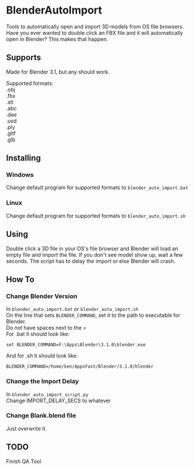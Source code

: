 # BlenderAutoImport

Tools to automatically open and import 3D models from OS file browsers.
Have you ever wanted to double click an FBX file and it will automatically open in Blender?
This makes that happen.

## Supports
Made for Blender 3.1, but any should work.  

Supported formats:  
.obj  
.fbx  
.stl  
.abc  
.dae  
.usd  
.ply  
.gltf  
.glb  

## Installing
### Windows
Change default program for supported formats to `blender_auto_import.bat`
### Linux
Change default program for supported formats to `blender_auto_import.sh`

## Using
Double click a 3D file in your OS's file browser and Blender will load an empty file and import the file.
If you don't see model show up, wait a few seconds. The script has to delay the import or else Blender will crash.

## How To
### Change Blender Version
In `blender_auto_import.bat` or `blender_auto_import.sh`  
On the line that sets `BLENDER_COMMAND`, set it to the path to executable for Blender.  
Do not have spaces next to the =  
For .bat it should look like:  
```
set BLENDER_COMMAND=F:\Apps\Blender\3.1.0\blender.exe
```

And for .sh it should look like:  
```
BLENDER_COMMAND=/home/ken/AppsFast/Blender/3.1.0/blender
```

### Change the Import Delay
In `blender_auto_import_script.py`  
Change IMPORT_DELAY_SECS to whatever

### Change Blank.blend file
Just overwrite it.


## TODO
Finish QA Tool  

